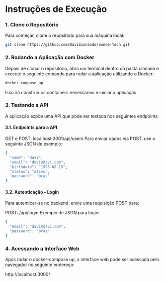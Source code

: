 # Instruções de Execução

### 1. Clone o Repositório

Para começar, clone o repositório para sua máquina local:

```bash
git clone https://github.com/DaviSisnando/ponce-tech.git
```

### 2. Rodando a Aplicação com Docker
Depois de clonar o repositório, abra um terminal dentro da pasta clonada e execute o seguinte comando para rodar a aplicação utilizando o Docker:

```bash
docker-compose up
```
Isso irá construir os containers necessários e iniciar a aplicação.

### 3. Testando a API
A aplicação expõe uma API que pode ser testada nos seguintes endpoints:

#### 3.1. Endpoints para a API
GET e POST: localhost:3001/api/users
Para enviar dados via POST, use o seguinte JSON de exemplo:
```bash
{
  "name": "davi",
  "email": "davi@davi.com",
  "birthdate": "1995-08-15",
  "status": "ativo",
  "password": "bras"
}
```

#### 3.2. Autenticação - Login
Para autenticar-se no backend, envie uma requisição POST para:

POST: /api/login
Exemplo de JSON para login:
```bash
{
  "email": "davi@davi.com",
  "password": "bras"
}
```

### 4. Acessando a Interface Web
Após rodar o docker-compose up, a interface web pode ser acessada pelo navegador no seguinte endereço:

http://localhost:3000/
